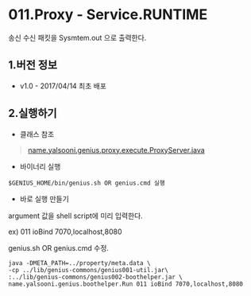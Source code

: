 # 011.Proxy - Service.RUNTIME
 
 송신 수신 패킷을 Sysmtem.out 으로 출력한다.
 
## 1.버전 정보

 *  v1.0 - 2017/04/14 최초 배포
 
 
## 2.실행하기
 
 * 클래스 참조
 
> [name.yalsooni.genius.proxy.execute.ProxyServer.java](https://github.com/yalsooni/Genius/blob/master/011.Proxy/src/main/java/name/yalsooni/genius/proxy/execute/ProxyServer.java)

 * 바이너리 실행
~~~
$GENIUS_HOME/bin/genius.sh OR genius.cmd 실행
~~~

 * 바로 실행 만들기 
 
 argument 값을 shell script에 미리 입력한다.
 
 ex) 011 ioBind 7070,localhost,8080
 
 genius.sh OR genius.cmd 수정.

~~~
java -DMETA_PATH=../property/meta.data \
-cp ../lib/genius-commons/genius001-util.jar\
:../lib/genius-commons/genius002-boothelper.jar \
name.yalsooni.genius.boothelper.Run 011 ioBind 7070,localhost,8080
~~~

